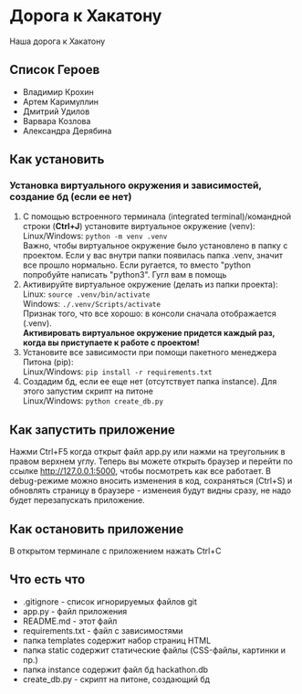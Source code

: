 # Дорога к Хакатону
Наша дорога к Хакатону
## Список Героев
* Владимир Крохин
* Артем Каримуллин
* Дмитрий Удилов
* Варвара Козлова
* Александра Дерябина
## Как установить
### Установка виртуального окружения и зависимостей, создание бд (если ее нет)
1.  С помощью встроенного терминала (integrated terminal)/командной строки (**Ctrl+J**) установите виртуальное окружение (venv):  
Linux/Windows: `python -m venv .venv`  
Важно, чтобы виртуальное окружение было установлено в папку с проектом. Если у вас внутри папки появилась папка .venv, значит все прошло нормально. Если ругается, то вместо "python попробуйте написать "python3". Гугл вам в помощь
2. Активируйте виртуальное окружение (делать из папки проекта):  
Linux: `source .venv/bin/activate`  
Windows: `./.venv/Scripts/activate`  
Признак того, что все хорошо: в консоли сначала отображается (.venv).  
**Активировать виртуальное окружение придется каждый раз, когда вы приступаете к работе с проектом!**
3. Установите все зависимости при помощи пакетного менеджера Питона (pip):  
Linux/Windows: `pip install -r requirements.txt`
4. Создадим бд, если ее еще нет (отсутствует папка instance). Для этого запустим скрипт на питоне  
Linux/Windows: `python create_db.py`
## Как запустить приложение
Нажми Ctrl+F5 когда открыт файл app.py или нажми на треугольник в правом верхнем углу.
Теперь вы можете открыть браузер и перейти по ссылке http://127.0.0.1:5000,
чтобы посмотреть как все работает.
В debug-режиме можно вносить изменения в код, сохраняться (Ctrl+S) и обновлять страницу в браузере - изменеия будут видны сразу, не надо будет перезапускать приложение.
## Как остановить приложение
В открытом терминале с приложением нажать Ctrl+C
## Что есть что
* .gitignore - список игнорируемых файлов git
* app.py - файл приложения
* README.md - этот файл
* requirements.txt - файл с зависимостями
* папка templates содержит набор страниц HTML
* папка static содержит статические файлы (CSS-файлы, картинки и пр.)
* папка instance содержит файл бд hackathon.db
* create_db.py - скрипт на питоне, создающий бд 
